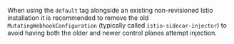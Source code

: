 ---
---
When using the `default` tag alongside an existing non-revisioned Istio installation it is recommended to remove the old
`MutatingWebhookConfiguration` (typically called `istio-sidecar-injector`) to avoid having both the older and newer control
planes attempt injection.